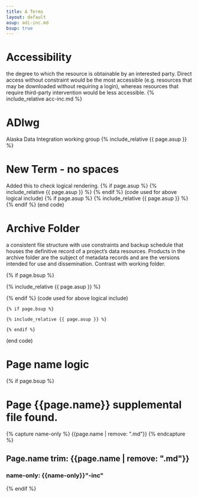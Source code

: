 ```yaml
---
title: A Terms
layout: default
asup: adi-inc.md
bsup: true
---
```

# Accessibility
the degree to which the resource is obtainable by an interested party. Direct access without constraint would be the most accessible (e.g. resources that may be downloaded without requiring a login), whereas resources that require third-party intervention would be less accessible.
{% include_relative acc-inc.md %}

# ADIwg
Alaska Data Integration working group
{% include_relative {{ page.asup }} %}

# New Term - no spaces
Added this to check logical rendering.
{% if page.asup %}
  {% include_relative {{ page.asup }} %}
{% endif %}
(code used for above logical include)
	{% if page.asup %}
	  {% include_relative {{ page.asup }} %}
	{% endif %}
(end code)

# Archive Folder
a consistent file structure with use constraints and backup schedule that houses the definitive record of a project’s data resources. Products in the archive folder are the subject of metadata records and are the versions intended for use and dissemination. Contrast with working folder.

{% if page.bsup %}

{% include_relative {{ page.asup }} %}

{% endif %}
(code used for above logical include)

	{% if page.bsup %}

	{% include_relative {{ page.asup }} %}

	{% endif %}
(end code)

# Page name logic
{% if page.bsup %}
# Page {{page.name}} supplemental file found.
{% capture name-only %}
{{page.name | remove: ".md"}}
{% endcapture %}

## Page.name trim: {{page.name | remove: ".md"}}
### name-only: {{name-only}}"-inc"
{% endif %}
